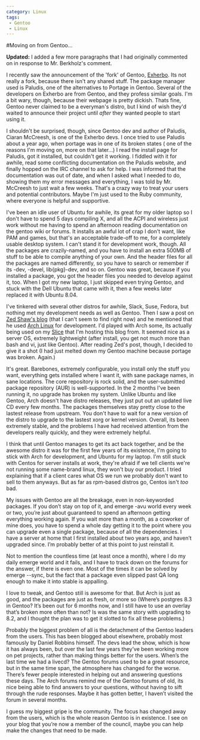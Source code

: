```yaml
---
category: Linux
tags:
 - Gentoo
 - Linux
---
```


#Moving on from Gentoo...

<strong>Updated:</strong> I added a few more paragraphs that I had originally commented on in response to Mr. Berkholz's comment.

I recently saw the announcement of the 'fork' of Gentoo, <a href="http://exherbo.org/">Exherbo</a>. Its not really a fork, because there isn't any shared stuff. The package manager used is Paludis, one of the alternatives to Portage in Gentoo. Several of the developers on Exherbo are from Gentoo, and they profess similar goals. I'm a bit wary, though, because their webpage is pretty dickish. Thats fine, Gentoo never claimed to be a everyman's distro, but I kind of wish they'd waited to announce their project until <em>after</em> they wanted people to start using it.

I shouldn't be surprised, though, since Gentoo dev and author of Paludis, Ciaran McCreesh, is one of the Exherbo devs. I once tried to use Paludis about a year ago, when portage was in one of its broken states ( one of the reasons I'm moving on, more on that later...) I read the install page for Paludis, got it installed, but couldn't get it working. I fiddled with it for awhile, read some conflicting documentation on the Paludis website, and finally hopped on the IRC channel to ask for help. I was informed that the documentation was out of date, and when I asked what I needed to do, showing them my error messages and everything, I was told by Mr. McCreesh to just wait a few weeks. That's a crazy way to treat your users and potential contributors. Maybe I'm just used to the Ruby community, where everyone is helpful and supportive.

I've been an idle user of Ubuntu for awhile, its great for my older laptop so I don't have to spend 5 days compiling X, and all the ACPI and wireless just work without me having to spend an afternoon reading documentation on the gentoo wiki or forums. It installs an awful lot of crap I don't want, like PAM and games, but that's an acceptable trade-off to me, for a completely usable desktop system. I can't stand it for development work, though. All the packages are crazily-named, and you have to install an extra 500MB of stuff to be able to compile anything of your own. And the header files for all the packages are named differently, so you have to search or remember if its -dev, -devel, lib{pkg}-dev, and so on. Gentoo was great, because if you installed a package, you got the header files you needed to develop against it, too. When I got my new laptop, I just skipped even trying Gentoo, and stuck with the Dell Ubuntu that came with it, then a few weeks later replaced it with Ubuntu 8.04.

I've tinkered with several other distros for awhile, Slack, Suse, Fedora, but nothing met my development needs as well as Gentoo. Then I saw a post on <a href="http://www.zedshaw.com/blog/index.html">Zed Shaw's blog</a> (that I can't seem to find right now) and he mentioned that he used <a href="http://www.archlinux.org/">Arch Linux</a> for development. I'd played with Arch some, its actually being used on my <a href="http://www.slicehost.com/">Slice</a> that I'm hosting this blog from. It seemed nice as a server OS, extremely lightweight (after install, you get not much more than bash and vi, just like Gentoo). After reading Zed's post, though, I decided to give it a shot (I had just melted down my Gentoo machine because portage was broken. Again.)

It's great. Barebones, extremely configurable, you install only the stuff you want, everything gets installed where I want it, with sane package names, in sane locations. The core repository is rock solid, and the user-submitted package repository (AUR) is well-supported. In the 2 months I've been running it, no upgrade has broken my system. Unlike Ubuntu and like Gentoo, Arch doesn't have distro releases, they just put out an updated live CD every few months. The packages themselves stay pretty close to the lastest release from upstream. You don't have to wait for a new version of the distro to upgrade to the lastest xorg or kernel version. Overall, its been extremely stable, and the problems I have had received attention from the developers really quickly, and they were extremely helpful.

I think that until Gentoo manages to get its act back together, and be the awesome distro it was for the first few years of its existence, I'm going to stick with Arch for development, and Ubuntu for my laptop. I'm still stuck with Centos for server installs at work, they're afraid if we tell clients we're not running some name-brand linux, they won't buy our product. I tried explaining that if a client cares what OS we run we probably don't want to sell to them anyways. But as far as rpm-based distros go, Centos isn't <em>too</em> bad.

My issues with Gentoo are all the breakage, even in non-keyworded packages. If you don’t stay on top of it, and emerge -avu world every week or two, you’re just about guaranteed to spend an afternoon getting everything working again. If you wait more than a month, as a coworker of mine does, you have to spend a whole day getting it to the point where you can upgrade even a single package, because of all the dependencies. I have a server at home that I first installed about two years ago, and haven’t upgraded since. I’m probably better of at this point to just reinstall it.

Not to mention the countless time (at least once a month), where I do my daily emerge world and it fails, and I have to track down on the forums for the answer, if there is even one. Most of the times it can be solved by emerge --sync, but the fact that a package even slipped past QA long enough to make it into stable is appalling.

I love to tweak, and Gentoo still is awesome for that. But Arch is just as good, and the packages are just as fresh, or more so (Where’s postgres 8.3 in Gentoo? It’s been out for 6 months now, and I still have to use an overlay that’s broken more often than not? Is was the same story with upgrading to 8.2, and I thought the plan was to get it slotted to fix all these problems.)

Probably the biggest problem of all is the detachment of the Gentoo leaders from the users. This has been blogged about elsewhere, probably most famously by Daniel Robbins himself. The devs lead the show, which is how it has always been, but over the last few years they’ve been working more on pet projects, rather than making things better for the users. When’s the last time we had a livecd? The Gentoo forums used to be a great resource, but in the same time span, the atmosphere has changed for the worse. There’s fewer people interested in helping out and answering questions these days. The Arch forums remind me of the Gentoo forums of old, its nice being able to find answers to your questions, without having to sift through the rude responses. Maybe it has gotten better, I haven’t visited the forum in several months.

I guess my biggest gripe is the community. The focus has changed away from the users, which is the whole reason Gentoo is in existence. I see on your blog that you’re now a member of the council, maybe you can help make the changes that need to be made.

